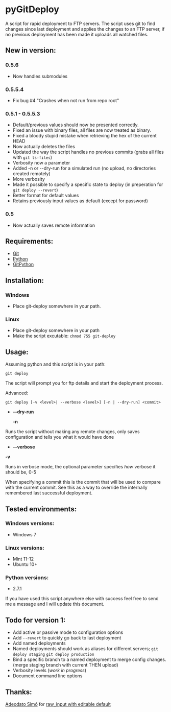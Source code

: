 pyGitDeploy
===========

A script for rapid deployment to FTP servers.
The script uses git to find changes since last deployment and applies the changes to an FTP server, if no previous deployment has been made it uploads all watched files.


New in version:
-----

### 0.5.6 ###
* Now handles submodules

### 0.5.5.4 ###
* Fix bug #4 "Crashes when not run from repo root"

### 0.5.1 - 0.5.5.3 ###
* Default/previous values should now be presented correctly.
* Fixed an issue with binary files, all files are now treated as binary.
* Fixed a bloody stupid mistake when retrieving the hex of the current HEAD
* Now actually deletes the files
* Updated the way the script handles no previous commits (grabs all files with `git ls-files`)
* Verbosity now a parameter
* Added -n or --dry-run for a simulated run (no upload, no directories created remotely)
* More verbosity
* Made it possible to specify a specific state to deploy (in preperation for `git deploy --revert`)
* Better format for default values
* Retains previously input values as default (except for password)

### 0.5 ###
* Now actually saves remote information

Requirements:
-----
* [Git](http://git-scm.com/)
* [Python](http://www.python.org/)
* [GitPython](http://packages.python.org/GitPython/0.3.1/index.html)

Installation:
-------------
### Windows ###
* Place git-deploy somewhere in your path.

### Linux ###
* Place git-deploy somewhere in your path
* Make the script excutable: `chmod 755 git-deploy`

Usage:
------
Assuming python and this script is in your path:

    git deploy

The script will prompt you for ftp details and start the deployment process.
    
Advanced:

    git deploy [-v <level>| --verbose <level>] [-n | --dry-run] <commit>

* **--dry-run**

  **-n**

 Runs the script without making any remote changes, only saves configuration and tells you what it would have done

* **--verbose**

 **-v**
 
 Runs in verbose mode, the optional parameter specifies _how_ verbose it should be, 0-5
  
  

When specifying a commit this is the commit that will be used to compare with the current commit. See this as a way to override the internally remembered last successful deployment.


Tested environments:
--------------------
### Windows versions: ###
* Windows 7

### Linux versions: ###
* Mint 11-12
* Ubuntu 10+

### Python versions: ###
* 2.7.1

If you have used this script anywhere else with success feel free to send me a message and I will update this document.


Todo for version 1:
--------

* Add active or passive mode to configuration options
* Add `--revert` to quickly go back to last deployment
* Add named deployments
 * Named deployments should work as aliases for different servers; `git deploy staging` `git deploy production`
* Bind a specific branch to a named deployment to merge config changes. (merge staging branch with current THEN upload)
* Verbosity levels (_work in progress_)
* Document command line options

Thanks:
-------
[Adeodato Simó](http://martirioenbenidorm.blogspot.com/) for [raw_input with editable default](http://chistera.yi.org/~dato/blog/entries/2008/02/14/python_raw_input_with_an_editable_default_value_using_readline.html)
